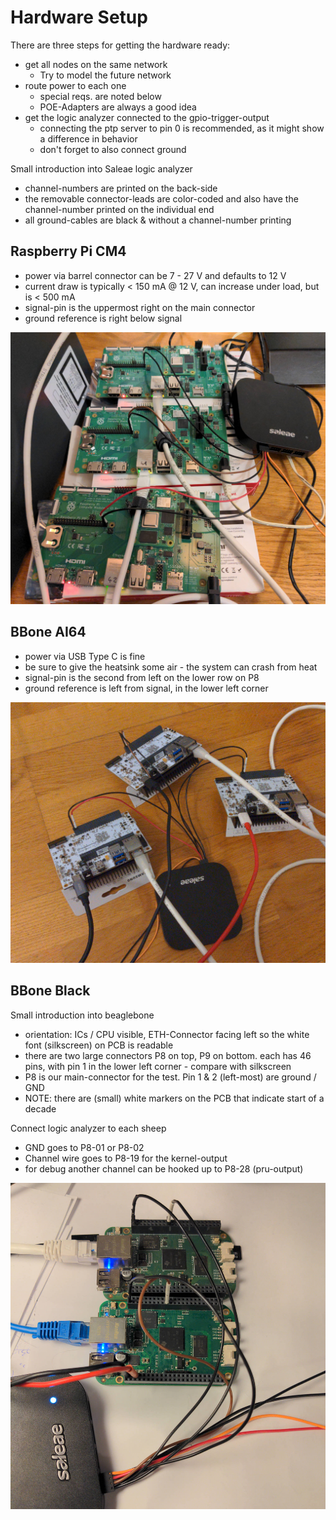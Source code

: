 # Hardware Setup

There are three steps for getting the hardware ready:

- get all nodes on the same network
  - Try to model the future network
- route power to each one
  - special reqs. are noted below
  - POE-Adapters are always a good idea
- get the logic analyzer connected to the gpio-trigger-output
  - connecting the ptp server to pin 0 is recommended, as it might show a difference in behavior
  - don't forget to also connect ground

Small introduction into Saleae logic analyzer

- channel-numbers are printed on the back-side
- the removable connector-leads are color-coded and also have the channel-number printed on the individual end
- all ground-cables are black & without a channel-number printing

## Raspberry Pi CM4

- power via barrel connector can be 7 - 27 V and defaults to 12 V
- current draw is typically < 150 mA @ 12 V, can increase under load, but is < 500 mA
- signal-pin is the uppermost right on the main connector
- ground reference is right below signal

![hw-setup-cm4](media/hw_setup_rpi.jpg)

## BBone AI64

- power via USB Type C is fine
- be sure to give the heatsink some air - the system can crash from heat
- signal-pin is the second from left on the lower row on P8
- ground reference is left from signal, in the lower left corner

![hw-setup-bbai64](media/hw_setup_bbai64.jpg)

## BBone Black

Small introduction into beaglebone

- orientation: ICs / CPU visible, ETH-Connector facing left so the white font (silkscreen) on PCB is readable
- there are two large connectors P8 on top, P9 on bottom. each has 46 pins, with pin 1 in the lower left corner - compare with silkscreen
- P8 is our main-connector for the test. Pin 1 & 2 (left-most) are ground / GND
- NOTE: there are (small) white markers on the PCB that indicate start of a decade

Connect logic analyzer to each sheep

- GND goes to P8-01 or P8-02
- Channel wire goes to P8-19 for the kernel-output
- for debug another channel can be hooked up to P8-28 (pru-output)

![hw-setup-bbb](media/hw_setup_bbb.jpg)
